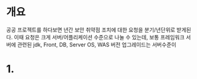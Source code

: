 

# 개요

공공 프로젝트를 하다보면 년간 보안 취약점 조치에 대한 요청을 분기/년단위로 받게된다. 이때 요청은 크게 서버/어플리케이션 수준으로 나눌 수 있는데, 보통 프레임워크 서버에 관련된
jdk, Front, DB, Server OS, WAS 버전 업그레이드는 서버수준이

# 1.
